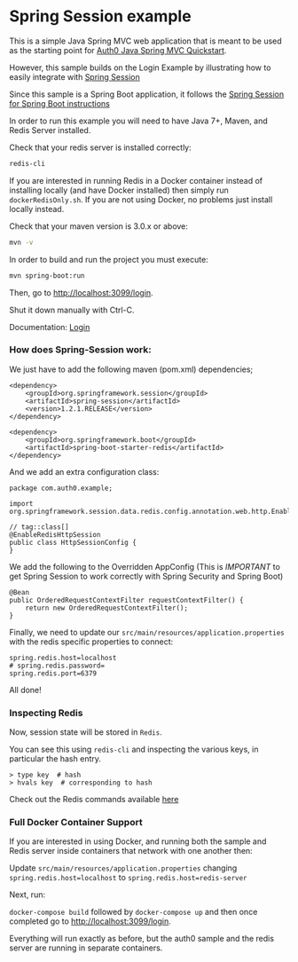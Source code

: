 # Spring Session example

This is a simple Java Spring MVC web application that is meant to be used as the starting point for [Auth0 Java Spring MVC Quickstart](https://auth0.com/docs/quickstart/webapp/java-spring-mvc). 

However, this sample builds on the Login Example by illustrating how to easily integrate with [Spring Session](http://projects.spring.io/spring-session/)

Since this sample is a Spring Boot application, it follows the [Spring Session for Spring Boot instructions](http://docs.spring.io/spring-session/docs/current/reference/html5/guides/boot.html#boot-sample)

In order to run this example you will need to have Java 7+, Maven, and Redis Server installed.

Check that your redis server is installed correctly:

```sh
redis-cli
```

If you are interested in running Redis in a Docker container instead of installing locally (and have Docker installed) then
simply run `dockerRedisOnly.sh`. If you are not using Docker, no problems just install locally instead.

Check that your maven version is 3.0.x or above:

```sh
mvn -v
```

In order to build and run the project you must execute:

```sh
mvn spring-boot:run
```

Then, go to [http://localhost:3099/login](http://localhost:3099/login).

Shut it down manually with Ctrl-C.

Documentation: [Login](https://auth0.com/docs/quickstart/webapp/java-spring-mvc/01-login)


### How does Spring-Session work:

We just have to add the following maven (pom.xml) dependencies;

```
<dependency>
    <groupId>org.springframework.session</groupId>
    <artifactId>spring-session</artifactId>
    <version>1.2.1.RELEASE</version>
</dependency>

<dependency>
    <groupId>org.springframework.boot</groupId>
    <artifactId>spring-boot-starter-redis</artifactId>
</dependency>
```

And we add an extra configuration class:

```
package com.auth0.example;

import org.springframework.session.data.redis.config.annotation.web.http.EnableRedisHttpSession;

// tag::class[]
@EnableRedisHttpSession
public class HttpSessionConfig {
}
```

We add the following to the Overridden AppConfig (This is *IMPORTANT* to get Spring Session to work correctly with Spring Security and Spring Boot)

```
@Bean
public OrderedRequestContextFilter requestContextFilter() {
    return new OrderedRequestContextFilter();
}
```


Finally, we need to update our `src/main/resources/application.properties` with the redis specific properties to connect:

```
spring.redis.host=localhost
# spring.redis.password=
spring.redis.port=6379
```

All done!

### Inspecting Redis

Now, session state will be stored in `Redis`. 

You can see this using `redis-cli` and inspecting the various keys, in particular the hash entry.

```
> type key  # hash
> hvals key  # corresponding to hash
```

Check out the Redis commands available [here](http://redis.io/commands)


### Full Docker Container Support

If you are interested in using Docker, and running both the sample and Redis server inside containers that network with one another then:

Update `src/main/resources/application.properties` changing `spring.redis.host=localhost` to `spring.redis.host=redis-server`

Next, run:

`docker-compose build` followed by `docker-compose up` and then once completed go to [http://localhost:3099/login](http://localhost:3099/login).

Everything will run exactly as before, but the auth0 sample and the redis server are running in separate containers.
